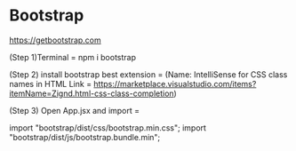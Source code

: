 # Bootstrap
https://getbootstrap.com


(Step 1)Terminal = npm i bootstrap

(Step 2) install bootstrap best extension = (Name: IntelliSense for CSS class names in HTML
Link = https://marketplace.visualstudio.com/items?itemName=Zignd.html-css-class-completion)

(Step 3) Open App.jsx and import =

import "bootstrap/dist/css/bootstrap.min.css";
import "bootstrap/dist/js/bootstrap.bundle.min";

